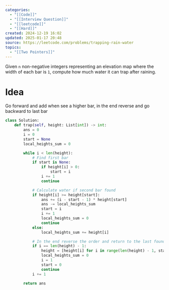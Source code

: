 ```yaml
---
categories:
  - "[[Code]]"
  - "[[Interview Question]]"
  - "[[leetcode]]"
  - "[[Hard]]"
created: 2024-12-19 16:02
updated: 2025-01-17 20:48
source: https://leetcode.com/problems/trapping-rain-water
topics:
  - "[[Two Pointers]]"
---
```

Given `n` non-negative integers representing an elevation map where the width of each bar is `1`, compute how much water it can trap after raining.

# Idea
Go forward and add when see a higher bar, in the end reverse and go backward to last bar
```python
class Solution:
    def trap(self, height: List[int]) -> int:
        ans = 0
        i = 0
        start = None
        local_heights_sum = 0

        while i < len(height):
            # Find first bar
            if start is None:
                if height[i] > 0:
                    start = i
                i += 1 
                continue

            # Calculate water if second bar found
            if height[i] >= height[start]:        
                ans += (i - start - 1) * height[start]
                ans -= local_heights_sum
                start = i
                i += 1
                local_heights_sum = 0
                continue
            else:
                local_heights_sum += height[i] 

            # In the end reverse the order and return to the last found bar
            if i == len(height) - 1:
                height = [height[i] for i in range(len(height) - 1, start-1, -1)]
                local_heights_sum = 0
                i = 1
                start = 0
                continue
            i += 1

        return ans
``` 